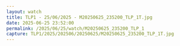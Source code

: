 ```yaml
---
layout: watch
title: TLP1 - 25/06/2025 - M20250625_235200_TLP_1T.jpg
date: 2025-06-25 23:52:00
permalink: /2025/06/25/watch/M20250625_235200_TLP_1
capture: TLP1/2025/202506/20250625/M20250625_235200_TLP_1T.jpg
---
```

